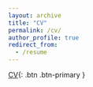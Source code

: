 ```yaml
---
layout: archive
title: "CV"
permalink: /cv/
author_profile: true
redirect_from:
  - /resume
---
```


[CV](https://lorenzopompili00.github.io/files/Curriculum_Vitae.pdf){: .btn .btn-primary }